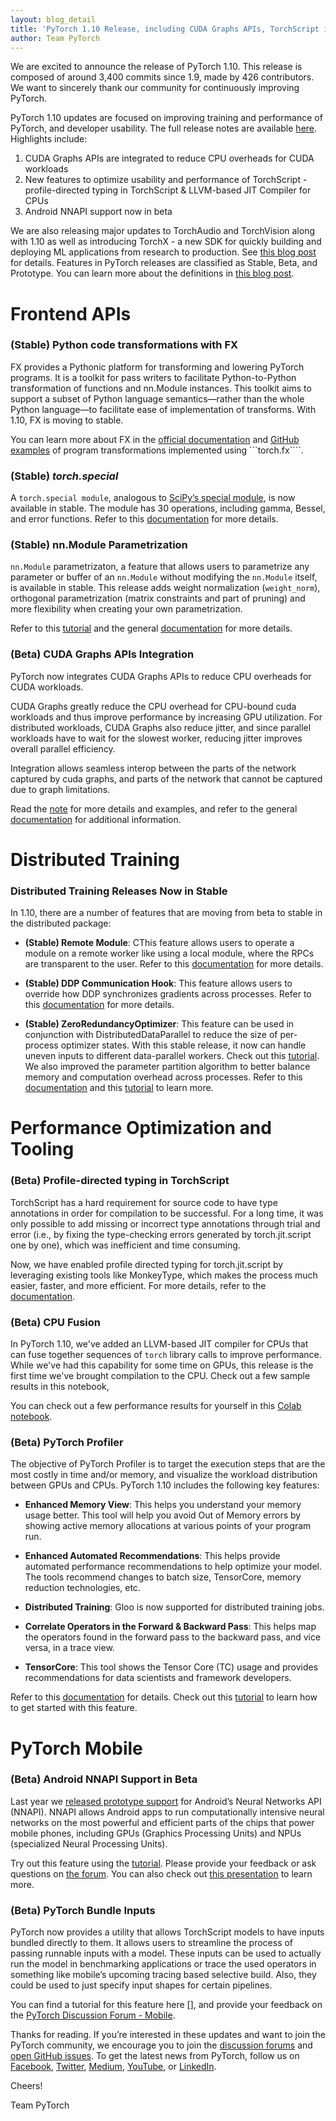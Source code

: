 ```yaml
---
layout: blog_detail
title: 'PyTorch 1.10 Release, including CUDA Graphs APIs, TorchScript improvements'
author: Team PyTorch 
---
```


We are excited to announce the release of PyTorch 1.10. This release is composed of around 3,400 commits since 1.9, made by 426 contributors. We want to sincerely thank our community for continuously improving PyTorch. 

PyTorch 1.10 updates are focused on improving training and performance of PyTorch, and developer usability. The full release notes are available [here](https://github.com/pytorch/pytorch/releases/tag/v1.10.0). Highlights include:
1. CUDA Graphs APIs are integrated to reduce CPU overheads for CUDA workloads
2. New features to optimize usability and performance of TorchScript - profile-directed typing in TorchScript & LLVM-based JIT Compiler for CPUs
3. Android NNAPI support now in beta

We are also releasing major updates to TorchAudio and TorchVision along with 1.10 as well as introducing TorchX - a new SDK for quickly building and deploying ML applications from research to production. See [this blog post](https://pytorch.org/blog/pytorch-1.10-new-library-releases/) for details. Features in PyTorch releases are classified as Stable, Beta, and Prototype. You can learn more about the definitions in [this blog post](https://pytorch.org/blog/pytorch-feature-classification-changes/).

# Frontend APIs

### (Stable) Python code transformations with FX

FX provides a Pythonic platform for transforming and lowering PyTorch programs. It is a toolkit for pass writers to facilitate Python-to-Python transformation of functions and nn.Module instances. This toolkit aims to support a subset of Python language semantics—rather than the whole Python language—to facilitate ease of implementation of transforms. With 1.10, FX is moving to stable. 

You can learn more about FX in the [official documentation](https://pytorch.org/docs/master/fx.html) and [GitHub examples](https://github.com/pytorch/examples/tree/master/fx) of program transformations implemented using ```torch.fx````.

### (Stable) *torch.special* 

A ```torch.special module```, analogous to [SciPy’s special module](https://docs.scipy.org/doc/scipy/reference/special.html), is now available in stable. The module has 30 operations, including gamma, Bessel, and error functions. Refer to this [documentation](https://pytorch.org/docs/master/special.html) for more details.

### (Stable) nn.Module Parametrization 

```nn.Module``` parametrizaton, a feature that allows users to parametrize any parameter or buffer of an ```nn.Module``` without modifying the ```nn.Module``` itself, is available in stable. This release adds weight normalization (```weight_norm```), orthogonal parametrization (matrix constraints and part of pruning) and more flexibility when creating your own parametrization.

Refer to this [tutorial](https://pytorch.org/tutorials/intermediate/parametrizations.html) and the general [documentation](https://pytorch.org/docs/master/generated/torch.nn.utils.parametrizations.spectral_norm.html?highlight=parametrize) for more details.

### (Beta) CUDA Graphs APIs Integration

PyTorch now integrates CUDA Graphs APIs to reduce CPU overheads for CUDA workloads.

CUDA Graphs greatly reduce the CPU overhead for CPU-bound cuda workloads and thus improve performance by increasing GPU utilization. For distributed workloads, CUDA Graphs also reduce jitter, and since parallel workloads have to wait for the slowest worker, reducing jitter improves overall parallel efficiency.

Integration allows seamless interop between the parts of the network captured by cuda graphs, and parts of the network that cannot be captured due to graph limitations. 

Read the [note](https://pytorch.org/docs/master/notes/cuda.html#cuda-graphs) for more details and examples, and refer to the general [documentation](https://pytorch.org/docs/master/generated/torch.cuda.CUDAGraph.html#torch.cuda.CUDAGraph) for additional information. 

# Distributed Training

### Distributed Training Releases Now in Stable 

In 1.10, there are a number of features that are moving from beta to stable in the distributed package:

* **(Stable) Remote Module**: CThis feature allows users to operate a module on a remote worker like using a local module, where the RPCs are transparent to the user. Refer to this [documentation](https://pytorch.org/docs/master/rpc.html#remotemodule) for more details.

* **(Stable) DDP Communication Hook**: This feature allows users to override how DDP synchronizes gradients across processes. Refer to this [documentation](https://pytorch.org/docs/master/rpc.html#remotemodule) for more details. 

* **(Stable) ZeroRedundancyOptimizer**: This feature can be used in conjunction with DistributedDataParallel to reduce the size of per-process optimizer states. With this stable release, it now can handle uneven inputs to different data-parallel workers. Check out this [tutorial](https://pytorch.org/tutorials/advanced/generic_join.html). We also improved the parameter partition algorithm to better balance memory and computation overhead across processes. Refer to this [documentation](https://pytorch.org/docs/master/distributed.optim.html) and this [tutorial](https://pytorch.org/tutorials/recipes/zero_redundancy_optimizer.html) to learn more. 

# Performance Optimization and Tooling

### (Beta) Profile-directed typing in TorchScript 

TorchScript has a hard requirement for source code to have type annotations in order for compilation to be successful. For a long time, it was only possible to add missing or incorrect type annotations through trial and error (i.e., by fixing the type-checking errors generated by torch.jit.script one by one), which was inefficient and time consuming. 

Now, we have enabled profile directed typing for torch.jit.script by leveraging existing tools like MonkeyType, which makes the process much easier, faster, and more efficient. For more details, refer to the [documentation](https://pytorch.org/docs/1.9.0/jit.html).

### (Beta) CPU Fusion 

In PyTorch 1.10, we've added an LLVM-based JIT compiler for CPUs that can fuse together sequences of `torch` library calls to improve performance. While we've had this capability for some time on GPUs, this release is the first time we've brought compilation to the CPU.  Check out a few sample results in this notebook,

You can check out a few performance results for yourself in this [Colab notebook](https://colab.research.google.com/drive/1xaH-L0XjsxUcS15GG220mtyrvIgDoZl6?usp=sharing).

### (Beta) PyTorch Profiler 

The objective of PyTorch Profiler is to target the execution steps that are the most costly in time and/or memory, and visualize the workload distribution between GPUs and CPUs. PyTorch 1.10 includes the following key features: 

* **Enhanced Memory View**: This helps you understand your memory usage better. This tool will help you avoid Out of Memory errors by showing active memory allocations at various points of your program run.

* **Enhanced Automated Recommendations**: This helps provide automated performance recommendations to help optimize your model. The tools recommend changes to batch size, TensorCore, memory reduction technologies, etc.

* **Distributed Training**: Gloo is now supported for distributed training jobs.

* **Correlate Operators in the Forward & Backward Pass**: This helps map the operators found in the forward pass to the backward pass, and vice versa, in a trace view.

* **TensorCore**: This tool shows the Tensor Core (TC) usage and provides recommendations for data scientists and framework developers.

Refer to this [documentation](https://pytorch.org/docs/stable/profiler.html) for details. Check out this [tutorial](https://pytorch.org/tutorials/recipes/recipes/profiler_recipe.html) to learn how to get started with this feature. 

# PyTorch Mobile

### (Beta) Android NNAPI Support in Beta 

Last year we [released prototype support](https://medium.com/pytorch/pytorch-mobile-now-supports-android-nnapi-e2a2aeb74534) for Android’s Neural Networks API (NNAPI). NNAPI allows Android apps to run computationally intensive neural networks on the most powerful and efficient parts of the chips that power mobile phones, including GPUs (Graphics Processing Units) and NPUs (specialized Neural Processing Units).

Try out this feature using the [tutorial](https://pytorch.org/tutorials/prototype/nnapi_mobilenetv2.html). Please provide your feedback or ask questions on [the forum](https://discuss.pytorch.org/c/mobile/18). You can also check out [this presentation](https://www.youtube.com/watch?v=B-2spa3UCTU) to learn more. 

### (Beta) PyTorch Bundle Inputs

PyTorch now provides a utility that allows TorchScript models to have inputs bundled directly to them. It allows users to streamline the process of passing runnable inputs with a model. These inputs can be used to actually run the model in benchmarking applications or trace the used operators in something like mobile’s upcoming tracing based selective build. Also, they could be used to just specify input shapes for certain pipelines.

You can find a tutorial for this feature here [<waiting on pytorch recipes link to be live>], and provide your feedback on the [PyTorch Discussion Forum - Mobile](https://discuss.pytorch.org/c/mobile/18).

Thanks for reading. If you’re interested in these updates and want to join the PyTorch community, we encourage you to join the [discussion forums](https://discuss.pytorch.org/) and [open GitHub issues](https://github.com/pytorch/pytorch/issues). To get the latest news from PyTorch, follow us on [Facebook](https://www.facebook.com/pytorch/), [Twitter](https://twitter.com/PyTorch), [Medium](https://medium.com/pytorch), [YouTube](https://www.youtube.com/pytorch), or [LinkedIn](https://www.linkedin.com/company/pytorch). 

Cheers!

Team PyTorch
